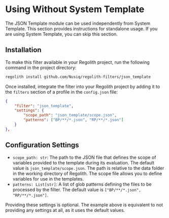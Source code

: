 # Using Without System Template
The JSON Template module can be used independently from System Template. This section provides instructions for standalone usage. If you are using System Template, you can skip this section.

## Installation
To make this filter available in your Regolith project, run the following command in the project directory:
```bash
regolith install github.com/Nusiq/regolith-filters/json_template
```
Once installed, integrate the filter into your Regolith project by adding it to the `filters` section of a profile in the `config.json` file:

```json
{
    "filter": "json_template",
    "settings": {
        "scope_path": "json_template/scope.json",
        "patterns": ["BP/**/*.json", "RP/**/*.json"]
    }
},
```

## Configuration Settings
- `scope_path: str`: The path to the JSON file that defines the scope of variables provided to the template during its evaluation. The default value is `json_template/scope.json`. The path is relative to the data folder in the working directory of Regolith. The scope file allows you to define variables for use in the templates.
- `patterns: List[str]`: A list of glob patterns defining the files to be processed by the filter. The default value is `["BP/**/*.json", "RP/**/*.json"]`.

Providing these settings is optional. The example above is equivalent to not providing any settings at all, as it uses the default values.
